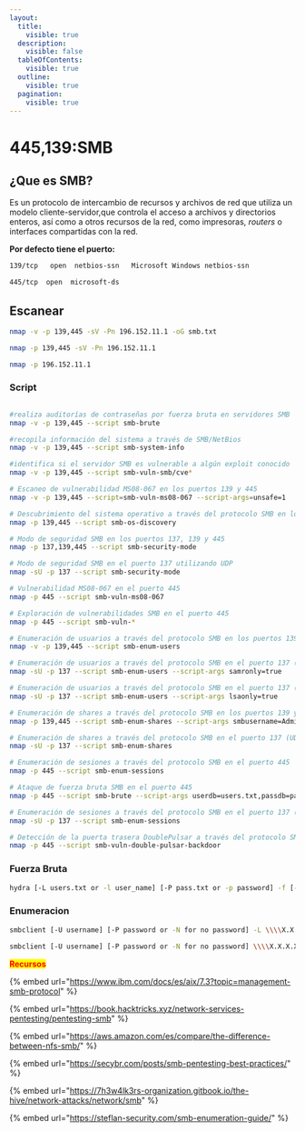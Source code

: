 ```yaml
---
layout:
  title:
    visible: true
  description:
    visible: false
  tableOfContents:
    visible: true
  outline:
    visible: true
  pagination:
    visible: true
---
```


# 445,139:SMB

## ¿Que es SMB?

Es un protocolo de intercambio de recursos y archivos de red que utiliza un modelo cliente-servidor,que controla el acceso a archivos y directorios enteros, así como a otros recursos de la red, como impresoras, _routers_ o interfaces compartidas con la red.

**Por defecto tiene el puerto:**

```bash
139/tcp   open  netbios-ssn   Microsoft Windows netbios-ssn
```

```bash
445/tcp  open  microsoft-ds
```

## Escanear

```bash
nmap -v -p 139,445 -sV -Pn 196.152.11.1 -oG smb.txt
```

```bash
nmap -p 139,445 -sV -Pn 196.152.11.1
```

```bash
nmap -p 196.152.11.1
```

### Script

```bash

#realiza auditorías de contraseñas por fuerza bruta en servidores SMB
nmap -v -p 139,445 --script smb-brute

#recopila información del sistema a través de SMB/NetBios
nmap -v -p 139,445 --script smb-system-info

#identifica si el servidor SMB es vulnerable a algún exploit conocido
nmap -v -p 139,445 --script smb-vuln-smb/cve*

# Escaneo de vulnerabilidad MS08-067 en los puertos 139 y 445
nmap -v -p 139,445 --script=smb-vuln-ms08-067 --script-args=unsafe=1

# Descubrimiento del sistema operativo a través del protocolo SMB en los puertos 139 y 445
nmap -p 139,445 --script smb-os-discovery 

# Modo de seguridad SMB en los puertos 137, 139 y 445
nmap -p 137,139,445 --script smb-security-mode 

# Modo de seguridad SMB en el puerto 137 utilizando UDP
nmap -sU -p 137 --script smb-security-mode 

# Vulnerabilidad MS08-067 en el puerto 445
nmap -p 445 --script smb-vuln-ms08-067 

# Exploración de vulnerabilidades SMB en el puerto 445
nmap -p 445 --script smb-vuln-* 

# Enumeración de usuarios a través del protocolo SMB en los puertos 139 y 445
nmap -v -p 139,445 --script smb-enum-users 

# Enumeración de usuarios a través del protocolo SMB en el puerto 137 (UDP)
nmap -sU -p 137 --script smb-enum-users --script-args samronly=true 

# Enumeración de usuarios a través del protocolo SMB en el puerto 137 (UDP) con LSA only
nmap -sU -p 137 --script smb-enum-users --script-args lsaonly=true 

# Enumeración de shares a través del protocolo SMB en los puertos 139 y 445
nmap -p 139,445 --script smb-enum-shares --script-args smbusername=Administrator,smbpassword=Password 

# Enumeración de shares a través del protocolo SMB en el puerto 137 (UDP)
nmap -sU -p 137 --script smb-enum-shares 

# Enumeración de sesiones a través del protocolo SMB en el puerto 445
nmap -p 445 --script smb-enum-sessions 

# Ataque de fuerza bruta SMB en el puerto 445
nmap -p 445 --script smb-brute --script-args userdb=users.txt,passdb=passwords.txt 

# Enumeración de sesiones a través del protocolo SMB en el puerto 137 (UDP)
nmap -sU -p 137 --script smb-enum-sessions 

# Detección de la puerta trasera DoublePulsar a través del protocolo SMB en el puerto 445
nmap -p 445 --script smb-vuln-double-pulsar-backdoor 

```

### Fuerza Bruta

```bash
hydra [-L users.txt or -l user_name] [-P pass.txt or -p password] -f [-S port] smb://X.X.X.X
```

### Enumeracion

```bash
smbclient [-U username] [-P password or -N for no password] -L \\\\X.X.X.X
```

```bash
smbclient [-U username] [-P password or -N for no password] \\\\X.X.X.X\\share
```





<mark style="color:red;">**Recursos**</mark>

{% embed url="https://www.ibm.com/docs/es/aix/7.3?topic=management-smb-protocol" %}

{% embed url="https://book.hacktricks.xyz/network-services-pentesting/pentesting-smb" %}

{% embed url="https://aws.amazon.com/es/compare/the-difference-between-nfs-smb/" %}

{% embed url="https://secybr.com/posts/smb-pentesting-best-practices/" %}

{% embed url="https://7h3w4lk3rs-organization.gitbook.io/the-hive/network-attacks/network/smb" %}

{% embed url="https://steflan-security.com/smb-enumeration-guide/" %}
